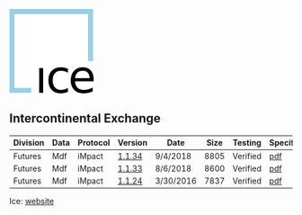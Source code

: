 [![Ice](https://github.com/Open-Markets-Initiative/Directory/blob/master/Logos/Ice.png)](https://www.theice.com)


## Intercontinental Exchange

|Division | Data | Protocol | Version | Date | Size | Testing | Specification|
|--- | --- | --- | --- | --- | --- | --- | ---|
|Futures | Mdf | iMpact | [1.1.34][Ice.Futures.Mdf.iMpact.v1.1.34 Version] | 9/4/2018 | 8805 | Verified | [pdf](https://github.com/Open-Markets-Initiative/Directory/blob/master/Specifications/Ice/Ice.Futures.Mdf.iMpact.v1.1.34.pdf "Specification pdf manual")|
|Futures | Mdf | iMpact | [1.1.33][Ice.Futures.Mdf.iMpact.v1.1.33 Version] | 8/6/2018 | 8600 | Verified | [pdf](https://github.com/Open-Markets-Initiative/Directory/blob/master/Specifications/Ice/Ice.Futures.Mdf.iMpact.v1.1.33.pdf "Specification pdf manual")|
|Futures | Mdf | iMpact | [1.1.24][Ice.Futures.Mdf.iMpact.v1.1.24 Version] | 3/30/2016 | 7837 | Verified | [pdf](https://github.com/Open-Markets-Initiative/Directory/blob/master/Specifications/Ice/Ice.Futures.Mdf.iMpact.v1.1.24.pdf "Specification pdf manual")|


Ice: [website](https://www.theice.com "Go to Intercontinental Exchange")


[Ice.Futures.Mdf.iMpact.v1.1.24 Version]: https://github.com/Open-Markets-Initiative/wireshark-lua/blob/master/Ice/Ice.Futures.Mdf.iMpact.v1.1.24.Script.Dissector.lua "Intercontinental Exchange 1.1.24 Script Dissector"
[Ice.Futures.Mdf.iMpact.v1.1.33 Version]: https://github.com/Open-Markets-Initiative/wireshark-lua/blob/master/Ice/Ice.Futures.Mdf.iMpact.v1.1.33.Script.Dissector.lua "Intercontinental Exchange 1.1.33 Script Dissector"
[Ice.Futures.Mdf.iMpact.v1.1.34 Version]: https://github.com/Open-Markets-Initiative/wireshark-lua/blob/master/Ice/Ice.Futures.Mdf.iMpact.v1.1.34.Script.Dissector.lua "Intercontinental Exchange 1.1.34 Script Dissector"
